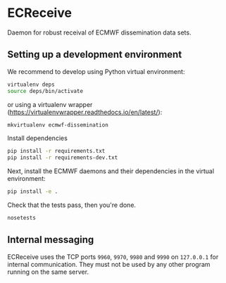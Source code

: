 # ECReceive

Daemon for robust receival of ECMWF dissemination data sets.

## Setting up a development environment

We recommend to develop using Python virtual environment:

```bash
virtualenv deps
source deps/bin/activate
```

or using a virtualenv wrapper (https://virtualenvwrapper.readthedocs.io/en/latest/):

```bash
mkvirtualenv ecmwf-dissemination
```

Install dependencies
```bash
pip install -r requirements.txt
pip install -r requirements-dev.txt
```

Next, install the ECMWF daemons and their dependencies in the virtual environment:

```bash
pip install -e .
```

Check that the tests pass, then you're done.

```bash
nosetests
```

## Internal messaging

ECReceive uses the TCP ports `9960`, `9970`, `9980` and `9990` on `127.0.0.1` for internal communication. They must not be used by any other program running on the same server.
